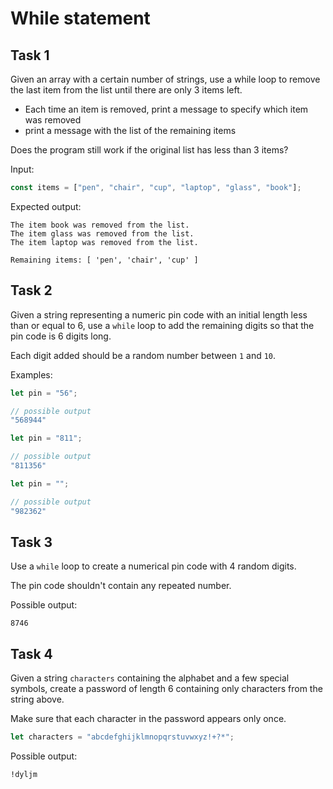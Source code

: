 # While statement

## Task 1
  
 Given an array with a certain number of strings, use a while loop to remove the last item from the list until there are only 3 items left.
 
- Each time an item is removed, print a message to specify which item was removed
- print a message with the list of the remaining items
 
Does the program still work if the original list has less than 3 items?

Input:
```js
const items = ["pen", "chair", "cup", "laptop", "glass", "book"];
```

Expected output:

```plaintext
The item book was removed from the list.
The item glass was removed from the list.
The item laptop was removed from the list.

Remaining items: [ 'pen', 'chair', 'cup' ]
```

## Task 2

Given a string representing a numeric pin code with an initial length less than or equal to 6, use a `while` loop to add the remaining digits so that the pin code is 6 digits long.

Each digit added should be a random number between `1` and `10`.

Examples:

```js
let pin = "56";

// possible output
"568944"
```

```js
let pin = "811";

// possible output
"811356"
```

```js
let pin = "";

// possible output
"982362"
```

## Task 3

Use a `while` loop to create a numerical pin code with 4 random digits.

The pin code shouldn't contain any repeated number.

Possible output:

```plaintext
8746
```

## Task 4

Given a string `characters` containing the alphabet and a few special symbols, create a password of length 6 containing only characters from the string above.

Make sure that each character in the password appears only once.

```javascript
let characters = "abcdefghijklmnopqrstuvwxyz!+?*";
```

Possible output:

```plaintext
!dyljm
```